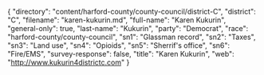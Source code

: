 {
  "directory": "content/harford-county/county-council/district-C",
  "district": "C",
  "filename": "karen-kukurin.md",
  "full-name": "Karen Kukurin",
  "general-only": true,
  "last-name": "Kukurin",
  "party": "Democrat",
  "race": "harford-county/county-council",
  "sn1": "Glassman record",
  "sn2": "Taxes",
  "sn3": "Land use",
  "sn4": "Opioids",
  "sn5": "Sherrif's office",
  "sn6": "Fire/EMS",
  "survey-response": false,
  "title": "Karen Kukurin",
  "web": "http://www.kukurin4districtc.com"
}
